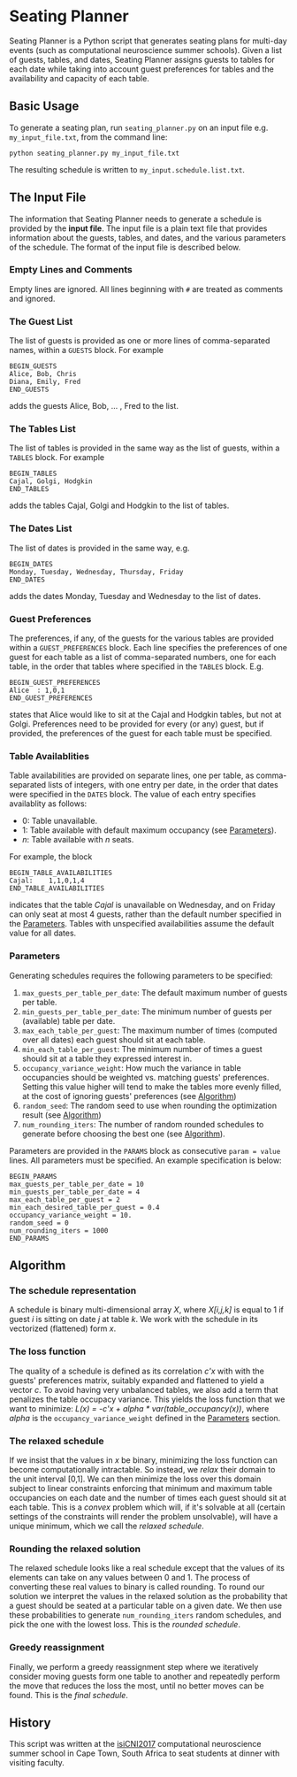 # Seating Planner
Seating Planner is a Python script that generates seating plans for multi-day events (such as computational neuroscience summer schools). Given a list of guests, tables, and dates, Seating Planner assigns guests to tables for each date while taking into account guest preferences for tables and the availability and capacity of each table. 

## Basic Usage
To generate a seating plan, run `seating_planner.py` on an input file e.g. `my_input_file.txt`, from the command line:

```
python seating_planner.py my_input_file.txt
```

The resulting schedule is written to `my_input.schedule.list.txt`.
## The Input File
The information that Seating Planner needs to generate a schedule is provided by the **input file**. The input file is a plain text file that provides information about the guests, tables, and dates, and the various parameters of the schedule. The format of the input file is described below.

### Empty Lines and Comments
Empty lines are ignored. All lines beginning with `#` are treated as comments and ignored.

### The Guest List
The list of guests is provided as one or more lines of comma-separated names, within a `GUESTS` block. For example

```
BEGIN_GUESTS
Alice, Bob, Chris
Diana, Emily, Fred
END_GUESTS
```
adds the guests Alice, Bob, ... , Fred to the list. 

### The Tables List
The list of tables is provided in the same way as the list of guests, within a `TABLES` block. For example

```
BEGIN_TABLES
Cajal, Golgi, Hodgkin
END_TABLES
```
adds the tables Cajal, Golgi and Hodgkin to the list of tables. 

### The Dates List
The list of dates is provided in the same way, e.g.

```
BEGIN_DATES
Monday, Tuesday, Wednesday, Thursday, Friday
END_DATES
```

adds the dates Monday, Tuesday and Wednesday to the list of dates. 

### Guest Preferences
The preferences, if any, of the guests for the various tables are provided within a `GUEST_PREFERENCES` block. Each line specifies the preferences of one guest for each table as a list of comma-separated numbers, one for each table, in the order that tables where specified in the `TABLES` block. E.g. 

```
BEGIN_GUEST_PREFERENCES
Alice  : 1,0,1 
END_GUEST_PREFERENCES
```
states that Alice would like to sit at the Cajal and Hodgkin tables, but not at Golgi. 
Preferences need to be provided for every (or any) guest, but if provided, the preferences of the guest for each table must be specified.

### Table Availablities
Table availabilities are provided on separate lines, one per table, as comma-separated lists of integers, with one entry per date, in the order that dates were specified in the `DATES` block. The value of each entry specifies availablity as follows:

- 0: Table unavailable.
- 1: Table available with default maximum occupancy (see [Parameters](#parameters)).
- *n*: Table available with *n* seats.

For example, the block

```
BEGIN_TABLE_AVAILABILITIES
Cajal:    1,1,0,1,4
END_TABLE_AVAILABILITIES
```
indicates that the table *Cajal* is unavailable on Wednesday, and on Friday can only seat at most 4 guests, rather than the default number specified in the [Parameters](#parameters).
Tables with unspecified availabilities assume the default value for all dates.

### Parameters
Generating schedules requires the following parameters to be specified:

1. `max_guests_per_table_per_date`: The default maximum number of guests per table. 
2. `min_guests_per_table_per_date`: The minimum number of guests per (available) table per date.
3. `max_each_table_per_guest`: The maximum number of times (computed over all dates) each guest should sit at each table.
4. `min_each_table_per_guest`: The minimum number of times a guest should sit at a table they expressed interest in.
5. `occupancy_variance_weight`: How much the variance in table occupancies should be weighted vs. matching guests' preferences. Setting this value higher will tend to make the tables more evenly filled, at the cost of ignoring guests' preferences (see [Algorithm](#algorithm))
6. `random_seed`: The random seed to use when rounding the optimization result (see [Algorithm](#algorithm))
7. `num_rounding_iters`: The number of random rounded schedules to generate before choosing the best one (see [Algorithm](#algorithm)).

Parameters are provided in the `PARAMS` block as consecutive `param = value` lines. All parameters must be specified. An example specification is below:

```
BEGIN_PARAMS
max_guests_per_table_per_date = 10
min_guests_per_table_per_date = 4
max_each_table_per_guest = 2
min_each_desired_table_per_guest = 0.4
occupancy_variance_weight = 10.
random_seed = 0
num_rounding_iters = 1000
END_PARAMS
```

## Algorithm
### The schedule representation 
A schedule is binary multi-dimensional array *X*, where *X[i,j,k]* is equal to 1 if guest *i* is sitting on date *j* at table *k*. We work with the schedule in its vectorized (flattened) form *x*. 
### The loss function
The quality of a schedule is defined as its correlation *c'x* with with the guests' preferences matrix, suitably expanded and flattened to yield a vector *c*. To avoid having very unbalanced tables, we also add a term that penalizes the table occupacy variance. This yields the loss function that we want to minimize:  *L(x) = -c'x + alpha * var(table_occupancy(x))*, where *alpha* is the `occupancy_variance_weight` defined in the [Parameters](#parameters) section.
### The relaxed schedule
If we insist that the values in *x* be binary, minimizing the loss function can become computationally intractable. So instead, we *relax* their domain to the unit interval [0,1]. We can then minimize the loss over this domain subject to linear constraints enforcing that minimum and maximum table occupancies on each date and the number of times each guest should sit at each table. This is a *convex* problem which will, if it's solvable at all (certain settings of the constraints will render the problem unsolvable), will have a unique minimum, which we call the *relaxed schedule*.
### Rounding the relaxed solution
The relaxed schedule looks like a real schedule except that the values of its elements can take on any values between 0 and 1. The process of converting these real values to binary is called rounding. To round our solution we interpret the values in the relaxed solution as the probability that a guest should be seated at a particular table on a given date. We then use these probabilities to generate `num_rounding_iters` random schedules, and pick the one with the lowest loss. This is the *rounded schedule*.
### Greedy reassignment
Finally, we perform a greedy reassignment step where we iteratively consider moving guests form one table to another and repeatedly perform the move that reduces the loss the most, until no better moves can be found. This is the *final schedule*.
## History
This script was written at the [isiCNI2017](http://isicni.gatsby.ucl.ac.uk/) computational neuroscience summer school in Cape Town, South Africa to seat students at dinner with visiting faculty.